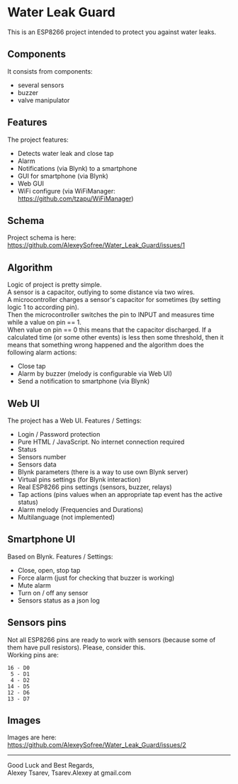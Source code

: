 # Water Leak Guard
This is an ESP8266 project intended to protect you against water leaks.

## Components
It consists from components:
 - several sensors
 - buzzer
 - valve manipulator

## Features
The project features:
 - Detects water leak and close tap
 - Alarm
 - Notifications (via Blynk) to a smartphone
 - GUI for smartphone (via Blynk)
 - Web GUI
 - WiFi configure (via WiFiManager: https://github.com/tzapu/WiFiManager)

## Schema
Project schema is here:  
https://github.com/AlexeySofree/Water_Leak_Guard/issues/1

## Algorithm
Logic of project is pretty simple.  
A sensor is a capacitor, outlying to some distance via two wires.  
A microcontroller charges a sensor's capacitor for sometimes (by setting logic 1 to according pin).  
Then the microcontroller switches the pin to INPUT and measures time while a value on pin == 1.  
When value on pin == 0 this means that the capacitor discharged.
If a calculated time (or some other events) is less then some threshold,
then it means that something wrong happened and the algorithm does the following alarm actions:
 - Close tap
 - Alarm by buzzer (melody is configurable via Web UI)
 - Send a notification to smartphone (via Blynk)

## Web UI
The project has a Web UI. Features / Settings:
 - Login / Password protection
 - Pure HTML / JavaScript. No internet connection required
 - Status
 - Sensors number
 - Sensors data
 - Blynk parameters (there is a way to use own Blynk server)
 - Virtual pins settings (for Blynk interaction)
 - Real ESP8266 pins settings (sensors, buzzer, relays)
 - Tap actions (pins values when an appropriate tap event has the active status)
 - Alarm melody (Frequencies and Durations)
 - Multilanguage (not implemented)

## Smartphone UI
Based on Blynk. Features / Settings:
 - Close, open, stop tap
 - Force alarm (just for checking that buzzer is working)
 - Mute alarm
 - Turn on / off any sensor
 - Sensors status as a json log

## Sensors pins
Not all ESP8266 pins are ready to work with sensors (because some of them have pull resistors). Please, consider this.  
Working pins are:
~~~
16 - D0
 5 - D1
 4 - D2
14 - D5
12 - D6
13 - D7
~~~

## Images
Images are here:  
https://github.com/AlexeySofree/Water_Leak_Guard/issues/2

---

Good Luck and Best Regards,  
Alexey Tsarev, Tsarev.Alexey at gmail.com
